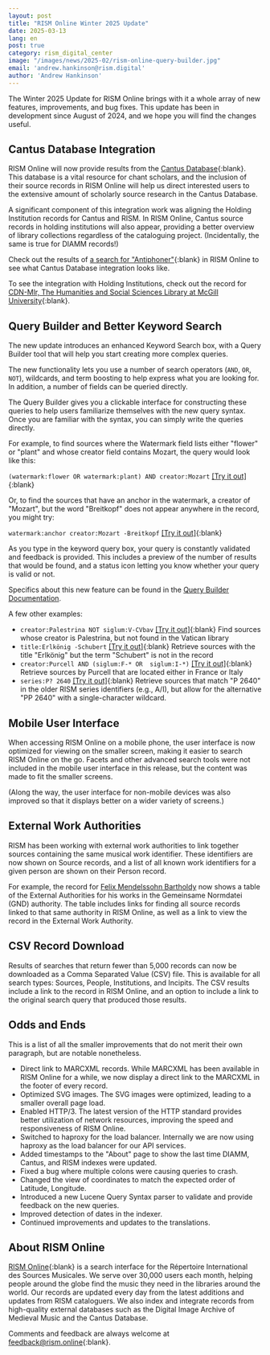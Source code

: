 ```yaml
---
layout: post
title: "RISM Online Winter 2025 Update"
date: 2025-03-13
lang: en
post: true
category: rism_digital_center
image: "/images/news/2025-02/rism-online-query-builder.jpg"
email: 'andrew.hankinson@rism.digital'
author: 'Andrew Hankinson'
---
```


The Winter 2025 Update for RISM Online brings with it a whole array of new features, improvements, and bug fixes. This update has been in development since August of 2024, and we hope you will find the changes useful.

## Cantus Database Integration

RISM Online will now provide results from the [Cantus Database](https://cantusdatabase.org){:blank}. This database is a vital resource for chant scholars, and the inclusion of their source records in RISM Online will help us direct interested users to the extensive amount of scholarly source research in the Cantus Database.

A significant component of this integration work was aligning the Holding Institution records for Cantus and RISM. In RISM Online, Cantus source records in holding institutions will also appear, providing a better overview of library collections regardless of the cataloguing project. (Incidentally, the same is true for DIAMM records!)

Check out the results of [a search for "Antiphoner"](https://rism.online/search?q=Antiphoner&mode=sources&page=1&rows=20){:blank} in RISM Online to see what Cantus Database integration looks like.

To see the integration with Holding Institutions, check out the record for [CDN-Mlr, The Humanities and Social Sciences Library at McGill University](https://rism.online/institutions/30006518/sources){:blank}.

## Query Builder and Better Keyword Search

The new update introduces an enhanced Keyword Search box, with a Query Builder tool that will help you start creating more complex queries.

The new functionality lets you use a number of search operators (`AND`, `OR`, `NOT`), wildcards, and term boosting to help express what you are looking for. In addition, a number of fields can be queried directly.

The Query Builder gives you a clickable interface for constructing these queries to help users familiarize themselves with the new query syntax. Once you are familiar with the syntax, you can simply write the queries directly.

For example, to find sources where the Watermark field lists either "flower" or "plant" and whose creator field contains Mozart, the query would look like this:

  `(watermark:flower OR watermark:plant) AND creator:Mozart` [\[Try it out\]](https://rism.online/search?q=(watermark:flower%20OR%20watermark:plant)%20AND%20creator:Mozart){:blank}

Or, to find the sources that have an anchor in the watermark, a creator of "Mozart", but the word "Breitkopf" does not appear anywhere in the record, you might try:

  `watermark:anchor creator:Mozart -Breitkopf`  [\[Try it out\]](https://rism.online/search?q=watermark:anchor%20creator:Mozart%20-Breitkopf){:blank}

As you type in the keyword query box, your query is constantly validated and feedback is provided. This includes a preview of the number of results that would be found, and a status icon letting you know whether your query is valid or not.

Specifics about this new feature can be found in the [Query Builder Documentation](https://rism.online/docs/query-builder/introduction/).

A few other examples:

 - `creator:Palestrina NOT siglum:V-CVbav` [\[Try it out\]](https://rism.online/search?q=creator:Palestrina%20NOT%20siglum:V-CVbav){:blank} Find sources whose creator is Palestrina, but not found in the Vatican library
 - `title:Erlkönig -Schubert` [\[Try it out\]](https://rism.online/search?q=title:Erlkönig%20-Schubert){:blank} Retrieve sources with the title "Erlkönig" but the term "Schubert" is not in the record
 - `creator:Purcell AND (siglum:F-* OR  siglum:I-*)` [\[Try it out\]](https://rism.online/search?q=creator:Purcell%20AND%20(siglum:F-*%20OR%20siglum:I-*)){:blank} Retrieve sources by Purcell that are located either in France or Italy
 - `series:P? 2640` [\[Try it out\]](https://rism.online/search?q=series:P?%202640){:blank} Retrieve sources that match "P 2640" in the older RISM series identifiers (e.g., A/I), but allow for the alternative "PP 2640" with a single-character wildcard.

## Mobile User Interface

When accessing RISM Online on a mobile phone, the user interface is now optimized for viewing on the smaller screen, making it easier to search RISM Online on the go. Facets and other advanced search tools were not included in the mobile user interface in this release, but the content was made to fit the smaller screens.

(Along the way, the user interface for non-mobile devices was also improved so that it displays better on a wider variety of screens.)

## External Work Authorities

RISM has been working with external work authorities to link together sources containing the same musical work identifier. These identifiers are now shown on Source records, and a list of all known work identifiers for a given person are shown on their Person record.

For example, the record for [Felix Mendelssohn Bartholdy](https://rism.online/people/88790) now shows a table of the External Authorities for his works in the Gemeinsame Normdatei (GND) authority. The table includes links for finding all source records linked to that same authority in RISM Online, as well as a link to view the record in the External Work Authority.

## CSV Record Download

Results of searches that return fewer than 5,000 records can now be downloaded as a Comma Separated Value (CSV) file. This is available for all search types: Sources, People, Institutions, and Incipits. The CSV results include a link to the record in RISM Online, and an option to include a link to the original search query that produced those results.

## Odds and Ends

This is a list of all the smaller improvements that do not merit their own paragraph, but are notable nonetheless.

* Direct link to MARCXML records. While MARCXML has been available in RISM Online for a while, we now display a direct link to the MARCXML in the footer of every record.
* Optimized SVG images. The SVG images were optimized, leading to a smaller overall page load.
* Enabled HTTP/3. The latest version of the HTTP standard provides better utilization of network resources, improving the speed and responsiveness of RISM Online.
* Switched to haproxy for the load balancer. Internally we are now using haproxy as the load balancer for our API services.
* Added timestamps to the "About" page to show the last time DIAMM, Cantus, and RISM indexes were updated.
* Fixed a bug where multiple colons were causing queries to crash.
* Changed the view of coordinates to match the expected order of Latitude, Longitude.
* Introduced a new Lucene Query Syntax parser to validate and provide feedback on the new queries.
* Improved detection of dates in the indexer.
* Continued improvements and updates to the translations.

## About RISM Online

[RISM Online](https://rism.online){:blank} is a search interface for the Répertoire International des Sources Musicales. We serve over 30,000 users each month, helping people around the globe find the music they need in the libraries around the world. Our records are updated every day from the latest additions and updates from RISM cataloguers. We also index and integrate records from high-quality external databases such as the Digital Image Archive of Medieval Music and the Cantus Database.

Comments and feedback are always welcome at [feedback@rism.online](mailto:feedback@rism.online){:blank}.
